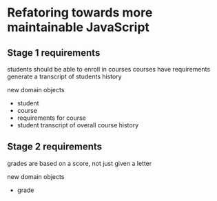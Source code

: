 # Refatoring towards more maintainable JavaScript

## Stage 1 requirements

students should be able to enroll in courses
courses have requirements
generate a transcript of students history

new domain objects

- student
- course
- requirements for course
- student transcript of overall course history

## Stage 2 requirements

grades are based on a score, not just given a letter

new domain objects

- grade

